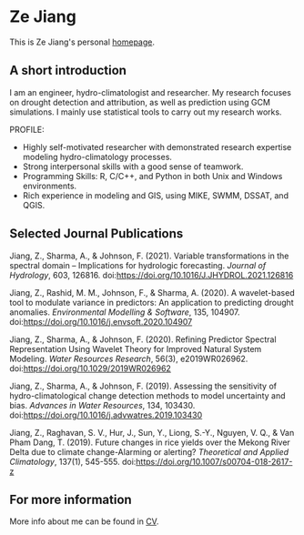 # Ze Jiang
This is Ze Jiang's personal [homepage](https://zejiang-unsw.github.io/).

## A short introduction
I am an engineer, hydro-climatologist and researcher. My research focuses on drought detection and attribution, as well as prediction using GCM simulations. I mainly use statistical tools to carry out my research works.

PROFILE:
* Highly self-motivated researcher with demonstrated research expertise modeling hydro-climatology processes. 
* Strong interpersonal skills with a good sense of teamwork.
* Programming Skills: R, C/C++, and Python in both Unix and Windows environments.
* Rich experience in modeling and GIS, using MIKE, SWMM, DSSAT, and QGIS.


## Selected Journal Publications
Jiang, Z., Sharma, A., & Johnson, F. (2021). Variable transformations in the spectral domain – Implications for hydrologic forecasting. *Journal of Hydrology*, 603, 126816. doi:https://doi.org/10.1016/J.JHYDROL.2021.126816

Jiang, Z., Rashid, M. M., Johnson, F., & Sharma, A. (2020). A wavelet-based tool to modulate variance in predictors: An application to predicting drought anomalies. *Environmental Modelling & Software*, 135, 104907. doi:https://doi.org/10.1016/j.envsoft.2020.104907

Jiang, Z., Sharma, A., & Johnson, F. (2020). Refining Predictor Spectral Representation Using Wavelet Theory for Improved Natural System Modeling. *Water Resources Research*, 56(3), e2019WR026962. doi:https://doi.org/10.1029/2019WR026962

Jiang, Z., Sharma, A., & Johnson, F. (2019). Assessing the sensitivity of hydro-climatological change detection methods to model uncertainty and bias. *Advances in Water Resources*, 134, 103430. doi:https://doi.org/10.1016/j.advwatres.2019.103430

Jiang, Z., Raghavan, S. V., Hur, J., Sun, Y., Liong, S.-Y., Nguyen, V. Q., & Van Pham Dang, T. (2019). Future changes in rice yields over the Mekong River Delta due to climate change-Alarming or alerting? *Theoretical and Applied Climatology*, 137(1), 545-555. doi:https://doi.org/10.1007/s00704-018-2617-z

## For more information
More info about me can be found in [CV](https://zejiang-unsw.github.io/cv/).

